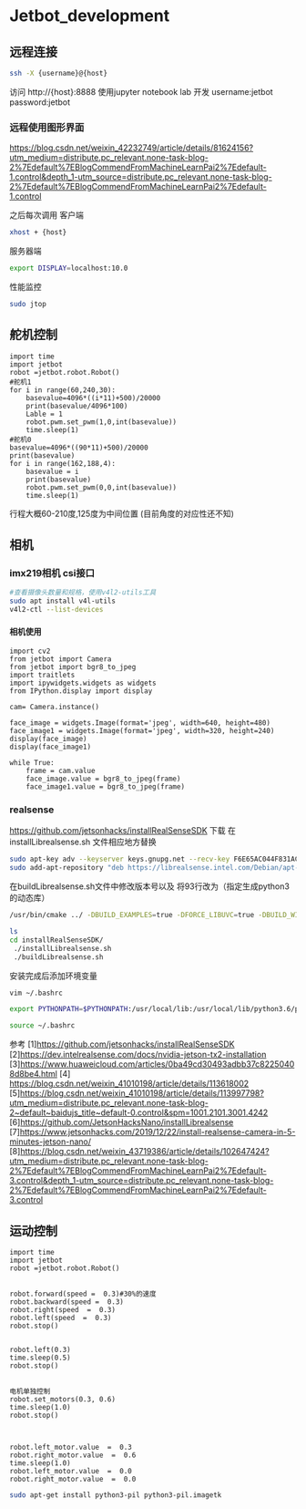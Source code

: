 # Jetbot_development

## 远程连接

```bash
ssh -X {username}@{host}
```
访问 http://{host}:8888 使用jupyter notebook lab 开发
username:jetbot
password:jetbot
### 远程使用图形界面
https://blog.csdn.net/weixin_42232749/article/details/81624156?utm_medium=distribute.pc_relevant.none-task-blog-2%7Edefault%7EBlogCommendFromMachineLearnPai2%7Edefault-1.control&depth_1-utm_source=distribute.pc_relevant.none-task-blog-2%7Edefault%7EBlogCommendFromMachineLearnPai2%7Edefault-1.control

之后每次调用
客户端
```bash
xhost + {host}
```
服务器端
```bash
export DISPLAY=localhost:10.0
```
性能监控
```bash
sudo jtop
```
## 舵机控制
```python3
import time 
import jetbot
robot =jetbot.robot.Robot()
#舵机1
for i in range(60,240,30):
    basevalue=4096*((i*11)+500)/20000
    print(basevalue/4096*100)
    Lable = 1
    robot.pwm.set_pwm(1,0,int(basevalue)) 
    time.sleep(1)
#舵机0
basevalue=4096*((90*11)+500)/20000
print(basevalue)
for i in range(162,188,4):
    basevalue = i
    print(basevalue)
    robot.pwm.set_pwm(0,0,int(basevalue))
    time.sleep(1)
```

行程大概60-210度,125度为中间位置 (目前角度的对应性还不知)
## 相机
### imx219相机 csi接口
```bash
#查看摄像头数量和规格，使用v4l2-utils工具
sudo apt install v4l-utils 
v4l2-ctl --list-devices
```
#### 相机使用
```python3
import cv2
from jetbot import Camera
from jetbot import bgr8_to_jpeg
import traitlets
import ipywidgets.widgets as widgets
from IPython.display import display

cam= Camera.instance()

face_image = widgets.Image(format='jpeg', width=640, height=480)
face_image1 = widgets.Image(format='jpeg', width=320, height=240)
display(face_image)
display(face_image1)

while True:
    frame = cam.value
    face_image.value = bgr8_to_jpeg(frame)
    face_image1.value = bgr8_to_jpeg(frame)

```
### realsense
https://github.com/jetsonhacks/installRealSenseSDK 下载
在installLibrealsense.sh 文件相应地方替换
```bash
sudo apt-key adv --keyserver keys.gnupg.net --recv-key F6E65AC044F831AC80A06380C8B3A55A6F3EFCDE || sudo apt-key adv --keyserver hkp://keyserver.ubuntu.com:80 --recv-key F6E65AC044F831AC80A06380C8B3A55A6F3EFCDE
sudo add-apt-repository "deb https://librealsense.intel.com/Debian/apt-repo bionic main" -u
```
在buildLibrealsense.sh文件中修改版本号以及
 将93行改为（指定生成python3的动态库）
 ```bash
/usr/bin/cmake ../ -DBUILD_EXAMPLES=true -DFORCE_LIBUVC=true -DBUILD_WITH_CUDA="$USE_CUDA" -DCMAKE_BUILD_TYPE=release -DBUILD_PYTHON_BINDINGS=bool:true -DPYTHON_EXECUTABLE=/usr/bin/python3
 ```
```bash
ls
cd installRealSenseSDK/
 ./installLibrealsense.sh 
 ./buildLibrealsense.sh 
```
安装完成后添加环境变量 
```bash
vim ~/.bashrc

export PYTHONPATH=$PYTHONPATH:/usr/local/lib:/usr/local/lib/python3.6/pyrealsense2

source ~/.bashrc
```
参考
[1]https://github.com/jetsonhacks/installRealSenseSDK
[2]https://dev.intelrealsense.com/docs/nvidia-jetson-tx2-installation 
[3]https://www.huaweicloud.com/articles/0ba49cd30493adbb37c82250408d8be4.html
[4] https://blog.csdn.net/weixin_41010198/article/details/113618002
[5]https://blog.csdn.net/weixin_41010198/article/details/113997798?utm_medium=distribute.pc_relevant.none-task-blog-2~default~baidujs_title~default-0.control&spm=1001.2101.3001.4242
[6]https://github.com/JetsonHacksNano/installLibrealsense
[7]https://www.jetsonhacks.com/2019/12/22/install-realsense-camera-in-5-minutes-jetson-nano/
[8]https://blog.csdn.net/weixin_43719386/article/details/102647424?utm_medium=distribute.pc_relevant.none-task-blog-2%7Edefault%7EBlogCommendFromMachineLearnPai2%7Edefault-3.control&depth_1-utm_source=distribute.pc_relevant.none-task-blog-2%7Edefault%7EBlogCommendFromMachineLearnPai2%7Edefault-3.control
## 运动控制
```python3
import time 
import jetbot
robot =jetbot.robot.Robot()


robot.forward(speed =  0.3)#30%的速度
robot.backward(speed =  0.3)
robot.right(speed  =  0.3)
robot.left(speed  =  0.3)
robot.stop()


robot.left(0.3)
time.sleep(0.5)
robot.stop()


电机单独控制
robot.set_motors(0.3, 0.6)
time.sleep(1.0)
robot.stop()



robot.left_motor.value  =  0.3
robot.right_motor.value  =  0.6
time.sleep(1.0)
robot.left_motor.value  =  0.0
robot.right_motor.value  =  0.0
```

```bash
sudo apt-get install python3-pil python3-pil.imagetk
```
